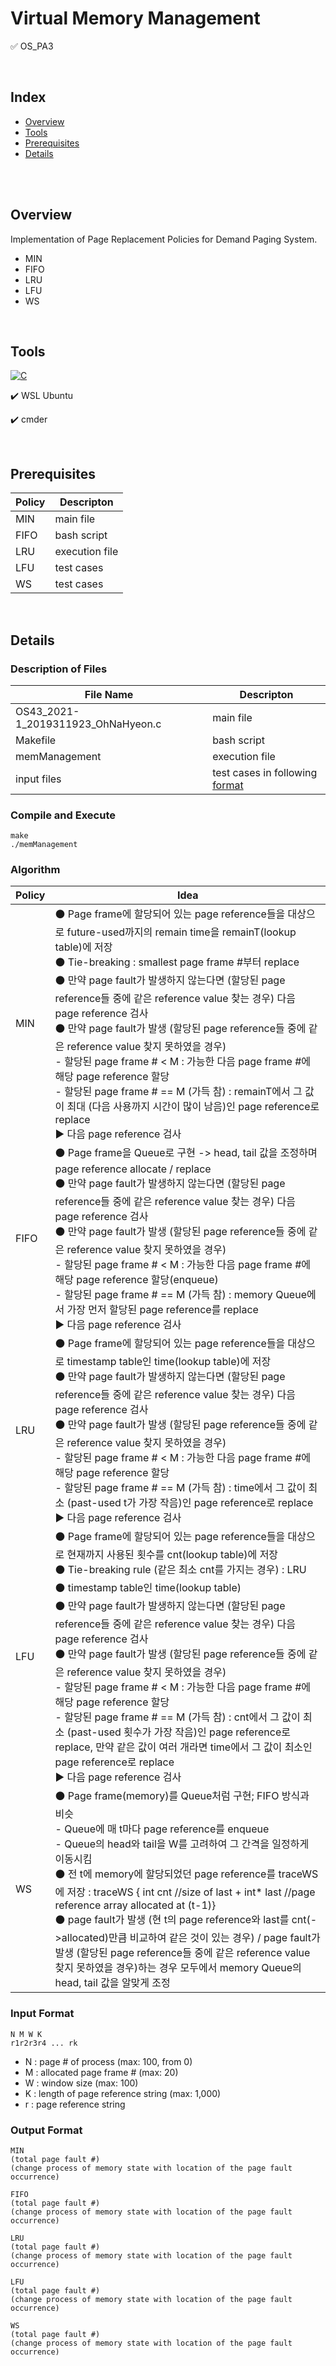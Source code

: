 # Virtual Memory Management
✅ OS_PA3

<br>

## Index
+ [Overview](#ov)
+ [Tools](#with)
+ [Prerequisites](#pre)
+ [Details](#details)

<br><br>

## Overview <a name = "ov"></a>
Implementation of Page Replacement Policies for Demand Paging System.
- MIN
- FIFO
- LRU
- LFU
- WS


<br>

## Tools <a name = "with"></a>

<a href="https://github.com/search?q=user%3ADenverCoder1+is%3Arepo+language%3Ac"><img alt="C" src="https://img.shields.io/badge/C-2370ED.svg?logo=c&logoColor=white"></a>

✔️ WSL Ubuntu

✔️ cmder


<br>

## Prerequisites <a name = "pre"></a>

|Policy|Descripton|
|------|---|
|MIN|main file|
|FIFO|bash script|
|LRU|execution file|
|LFU|test cases|
|WS|test cases|

<br>

## Details <a name = "details"></a>

### Description of Files

|File Name|Descripton|
|------|---|
|OS43_2021-1_2019311923_OhNaHyeon.c|main file|
|Makefile|bash script|
|memManagement|execution file|
|input files|test cases in following [format](#inputF)|

### Compile and Execute

```
make
./memManagement
```

### Algorithm

|Policy|Idea|
|------|---|
|MIN| ⚫ Page frame에 할당되어 있는 page reference들을 대상으로 future-used까지의 remain time을 remainT(lookup table)에 저장 <br> ⚫ Tie-breaking : smallest page frame #부터 replace <br>⚫ 만약 page fault가 발생하지 않는다면 (할당된 page reference들 중에 같은 reference value 찾는 경우) 다음 page reference 검사<br>⚫ 만약 page fault가 발생 (할당된 page reference들 중에 같은 reference value 찾지 못하였을 경우) <br>  - 할당된 page frame # < M : 가능한 다음 page frame #에 해당 page reference 할당 <br>  - 할당된 page frame # == M (가득 참) : remainT에서 그 값이 최대 (다음 사용까지 시간이 많이 남음)인 page reference로 replace <br> ▶️ 다음 page reference 검사|
|FIFO| ⚫ Page frame을 Queue로 구현 -> head, tail 값을 조정하며 page reference allocate / replace<br>  ⚫ 만약 page fault가 발생하지 않는다면 (할당된 page reference들 중에 같은 reference value 찾는 경우) 다음 page reference 검사<br> ⚫ 만약 page fault가 발생 (할당된 page reference들 중에 같은 reference value 찾지 못하였을 경우) <br>  - 할당된 page frame # < M : 가능한 다음 page frame #에 해당 page reference 할당(enqueue) <br>  - 할당된 page frame # == M (가득 참) : memory Queue에서 가장 먼저 할당된 page reference를 replace<br> ▶️ 다음 page reference 검사|
|LRU| ⚫ Page frame에 할당되어 있는 page reference들을 대상으로 timestamp table인 time(lookup table)에 저장<br> ⚫ 만약 page fault가 발생하지 않는다면 (할당된 page reference들 중에 같은 reference value 찾는 경우) 다음 page reference 검사<br> ⚫ 만약 page fault가 발생 (할당된 page reference들 중에 같은 reference value 찾지 못하였을 경우) <br>- 할당된 page frame # < M : 가능한 다음 page frame #에 해당 page reference 할당<br>- 할당된 page frame # == M (가득 참) : time에서 그 값이 최소 (past-used t가 가장 작음)인 page reference로 replace<br> ▶️ 다음 page reference 검사|
|LFU| ⚫ Page frame에 할당되어 있는 page reference들을 대상으로 현재까지 사용된 횟수를 cnt(lookup table)에 저장<br> ⚫ Tie-breaking rule (같은 최소 cnt를 가지는 경우) : LRU<br> ⚫ timestamp table인 time(lookup table)<br> ⚫ 만약 page fault가 발생하지 않는다면 (할당된 page reference들 중에 같은 reference value 찾는 경우) 다음 page reference 검사<br> ⚫ 만약 page fault가 발생 (할당된 page reference들 중에 같은 reference value 찾지 못하였을 경우)<br>- 할당된 page frame # < M : 가능한 다음 page frame #에 해당 page reference 할당<br>- 할당된 page frame # == M (가득 참) : cnt에서 그 값이 최소 (past-used 횟수가 가장 작음)인 page reference로 replace, 만약 같은 값이 여러 개라면 time에서 그 값이 최소인 page reference로 replace<br> ▶️ 다음 page reference 검사|
|WS| ⚫ Page frame(memory)를 Queue처럼 구현; FIFO 방식과 비슷<br>- Queue에 매 t마다 page reference를 enqueue<br>- Queue의 head와 tail을 W를 고려하여 그 간격을 일정하게 이동시킴<br> ⚫ 전 t에 memory에 할당되었던 page reference를 traceWS에 저장 : traceWS { int cnt //size of last + int* last //page reference array allocated at (t-1)} <br> ⚫ page fault가 발생 (현 t의 page reference와 last를 cnt(->allocated)만큼 비교하여 같은 것이 있는 경우) / page fault가 발생 (할당된 page reference들 중에 같은 reference value 찾지 못하였을 경우)하는 경우 모두에서 memory Queue의 head, tail 값을 알맞게 조정|

### Input Format <a name="inputF"></a>
  
  ```
  N M W K
  r1r2r3r4 ... rk
  ```
  
  - N : page # of process (max: 100, from 0)
  - M : allocated page frame # (max: 20)
  - W : window size (max: 100)
  - K : length of page reference string (max: 1,000)
  - r : page reference string
  
### Output Format
 
  ```
MIN
(total page fault #)
(change process of memory state with location of the page fault occurrence)

FIFO
(total page fault #)
(change process of memory state with location of the page fault occurrence)

LRU
(total page fault #)
(change process of memory state with location of the page fault occurrence)

LFU
(total page fault #)
(change process of memory state with location of the page fault occurrence)

WS
(total page fault #)
(change process of memory state with location of the page fault occurrence)
  ```
